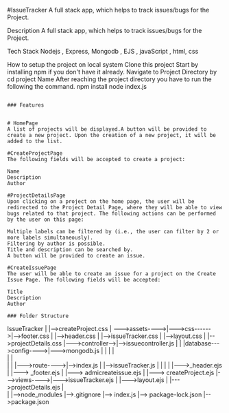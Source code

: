 #IssueTracker A full stack app, which helps to track issues/bugs for the Project. 

Description
A full stack app, which helps to track issues/bugs for the Project.

Tech Stack
Nodejs , Express, Mongodb , EJS , javaScript , html, css

How to setup the project on local system
Clone this project
Start by installing npm if you don't have it already.
Navigate to Project Directory by cd project Name
After reaching the project directory you have to run the following the command.
     npm install 
     node index.js
```

### Features


# HomePage 
A list of projects will be displayed.A button will be provided to create a new project. Upon the creation of a new project, it will be added to the list.

#CreateProjectPage
The following fields will be accepted to create a project:

Name
Description
Author

#ProjectDetailsPage
Upon clicking on a project on the home page, the user will be redirected to the Project Detail Page, where they will be able to view bugs related to that project. The following actions can be performed by the user on this page:

Multiple labels can be filtered by (i.e., the user can filter by 2 or more labels simultaneously).
Filtering by author is possible.
Title and description can be searched by.
A button will be provided to create an issue.

#CreateIssuePage
The user will be able to create an issue for a project on the Create Issue Page. The following fields will be accepted:

Title
Description
Author

### Folder Structure

```
IssueTracker
 |                               |-->createProject.css
 | --->assets---->|--->css------>|-->footer.css
 |                               |-->header.css
 |                               |-->issueTracker.css
 |                               |-->layout.css
 |                               |-->projectDetails.css
 |--->controller-->|-->issuecontroller.js
 |                       |
 |database--->config---->|--->mongodb.js
 |                       |
 |
 |                  
 |
 |              
 |               |
 |--->route---->|-->index.js
 |               |-->issueTracker.js
 |               |
 |
 |              |--->_header.ejs
 |              |---> _footer.ejs
 |              |---> admicreateissue.ejs
 |              |---> createProject.ejs
 |--->views---->|--->issueTracker.ejs
 |              |--->layout.ejs
 |              |--->projectDetails.ejs
 |              
 |
 |-->node_modules
 |-->.gitignore
 |--> index.js
 |--> package-lock.json
 |-->package.json
 
 ````
